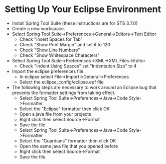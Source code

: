 Setting Up Your Eclipse Environment
================================================================================
* Install Spring Tool Suite (these instructions are for STS 3.7.0)
* Create a new workspace.
* Select Spring Tool Suite->Preferences->General->Editors->Text Editor
  * Check "Insert Spaces for Tab"
  * Check "Show Print Margin" and set it to 120
  * Check "Show Line Numbers"
  * Check "Show Whitespace Characters"
* Select Spring Tool Suite->Preferences->XML->XML Files->Editor
  * Check "Indent Using Spaces" set "Indentation Size" to 4
* Import the eclipse preferences file.
  * In eclipse select File->Import->General->Preferences
  * Select the eclipse_config/eclipse.epf file
* The following steps are necessary to work around an Eclipse bug that prevents the formatter settings from taking effect.
  * Select Spring Tool Suite->Preferences->Java->Code Style->Formatter
   * Select the "Eclipse" formatter then click OK
   * Open a java file from your projects
   * Right click then select Source->Format
   * Save the file.
  * Select Spring Tool Suite->Preferences->Java->Code Style->Formatter
   * Select the "Guardians" formatter then click OK
   * Open the same java file that you opened before
   * Right click then select Source->Format
   * Save the file.

